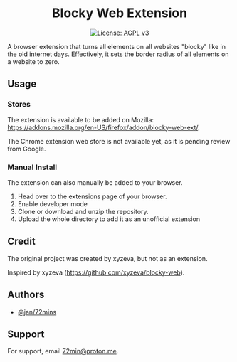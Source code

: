 <div align="center">
<h1>Blocky Web Extension</h1>
  
[![License: AGPL v3](https://img.shields.io/badge/License-AGPL%20v3-blue.svg)](https://www.gnu.org/licenses/agpl-3.0)

</div>

A browser extension that turns all elements on all websites "blocky" like in the old internet days. Effectively, it sets the border radius of all elements on a website to zero.

## Usage

### Stores

The extension is available to be added on Mozilla: https://addons.mozilla.org/en-US/firefox/addon/blocky-web-ext/.

The Chrome extension web store is not available yet, as it is pending review from Google.

### Manual Install

The extension can also manually be added to your browser.

1. Head over to the extensions page of your browser.
2. Enable developer mode
3. Clone or download and unzip the repository.
4. Upload the whole directory to add it as an unofficial extension

## Credit

The original project was created by xyzeva, but not as an extension.

Inspired by xyzeva (https://github.com/xyzeva/blocky-web).

## Authors

- [@jan/72mins](https://www.github.com/72mins)

## Support

For support, email 72min@proton.me.

